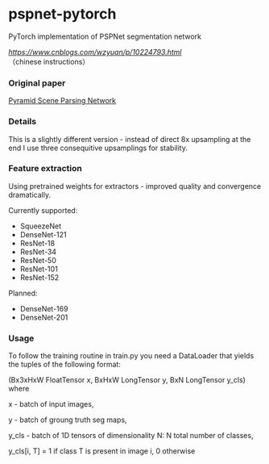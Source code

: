 # pspnet-pytorch
PyTorch implementation of PSPNet segmentation network

*https://www.cnblogs.com/wzyuan/p/10224793.html* （chinese instructions）


### Original paper

 [Pyramid Scene Parsing Network](https://arxiv.org/abs/1612.01105)
 
### Details

This is a slightly different version - instead of direct 8x upsampling at the end I use three consequitive upsamplings for stability. 

### Feature extraction

Using pretrained weights for extractors - improved quality and convergence dramatically.

Currently supported:

* SqueezeNet
* DenseNet-121
* ResNet-18
* ResNet-34
* ResNet-50
* ResNet-101
* ResNet-152

Planned:

* DenseNet-169
* DenseNet-201

### Usage 

To follow the training routine in train.py you need a DataLoader that yields the tuples of the following format:

(Bx3xHxW FloatTensor x, BxHxW LongTensor y, BxN LongTensor y\_cls) where

x - batch of input images,

y - batch of groung truth seg maps,

y\_cls - batch of 1D tensors of dimensionality N: N total number of classes, 

y\_cls[i, T] = 1 if class T is present in image i, 0 otherwise
